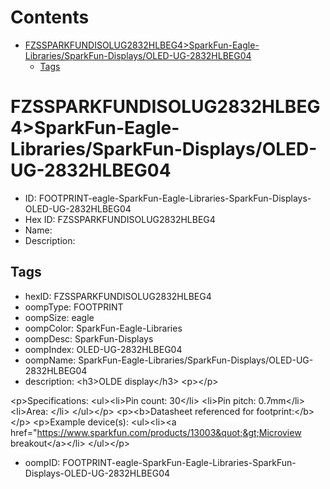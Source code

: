 



Contents
========

* [FZSSPARKFUNDISOLUG2832HLBEG4>SparkFun-Eagle-Libraries/SparkFun-Displays/OLED-UG-2832HLBEG04](#fzssparkfundisolug2832hlbeg4sparkfun-eagle-librariessparkfun-displaysoled-ug-2832hlbeg04)
	* [Tags](#tags)

# FZSSPARKFUNDISOLUG2832HLBEG4>SparkFun-Eagle-Libraries/SparkFun-Displays/OLED-UG-2832HLBEG04

- ID: FOOTPRINT-eagle-SparkFun-Eagle-Libraries-SparkFun-Displays-OLED-UG-2832HLBEG04
- Hex ID: FZSSPARKFUNDISOLUG2832HLBEG4
- Name: 
- Description: 

## Tags

- hexID: FZSSPARKFUNDISOLUG2832HLBEG4
- oompType: FOOTPRINT
- oompSize: eagle
- oompColor: SparkFun-Eagle-Libraries
- oompDesc: SparkFun-Displays
- oompIndex: OLED-UG-2832HLBEG04
- oompName: SparkFun-Eagle-Libraries/SparkFun-Displays/OLED-UG-2832HLBEG04
- description: &lt;h3&gt;OLDE display&lt;/h3&gt;
&lt;p&gt;&lt;/p&gt;

&lt;p&gt;Specifications:
&lt;ul&gt;&lt;li&gt;Pin count: 30&lt;/li&gt;
&lt;li&gt;Pin pitch: 0.7mm&lt;/li&gt;
&lt;li&gt;Area: &lt;/li&gt;
&lt;/ul&gt;&lt;/p&gt;
&lt;p&gt;&lt;b&gt;Datasheet referenced for footprint:&lt;/b&gt;&lt;/p&gt;
&lt;p&gt;Example device(s): 
&lt;ul&gt;&lt;li&gt;&lt;a href=&quot;https://www.sparkfun.com/products/13003&quot;&gt;Microview breakout&lt;/a&gt;&lt;/li&gt;
&lt;/ul&gt;&lt;/p&gt;
- oompID: FOOTPRINT-eagle-SparkFun-Eagle-Libraries-SparkFun-Displays-OLED-UG-2832HLBEG04
